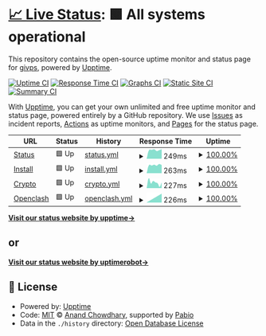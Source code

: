 # [📈 Live Status](https://status.givpn.my.id): <!--live status--> **🟩 All systems operational**

This repository contains the open-source uptime monitor and status page for [givps](https://install.givpn.my.id), powered by [Upptime](https://github.com/upptime/upptime).

[![Uptime CI](https://github.com/givps/status/workflows/Uptime%20CI/badge.svg)](https://github.com/givps/status/actions?query=workflow%3A%22Uptime+CI%22)
[![Response Time CI](https://github.com/givps/status/workflows/Response%20Time%20CI/badge.svg)](https://github.com/givps/status/actions?query=workflow%3A%22Response+Time+CI%22)
[![Graphs CI](https://github.com/givps/status/workflows/Graphs%20CI/badge.svg)](https://github.com/givps/status/actions?query=workflow%3A%22Graphs+CI%22)
[![Static Site CI](https://github.com/givps/status/workflows/Static%20Site%20CI/badge.svg)](https://github.com/givps/status/actions?query=workflow%3A%22Static+Site+CI%22)
[![Summary CI](https://github.com/givps/status/workflows/Summary%20CI/badge.svg)](https://github.com/givps/status/actions?query=workflow%3A%22Summary+CI%22)

With [Upptime](https://upptime.js.org), you can get your own unlimited and free uptime monitor and status page, powered entirely by a GitHub repository. We use [Issues](https://github.com/givps/status/issues) as incident reports, [Actions](https://github.com/givps/status/actions) as uptime monitors, and [Pages](https://status.givpn.my.id) for the status page.

<!--start: status pages-->
<!-- This summary is generated by Upptime (https://github.com/upptime/upptime) -->
<!-- Do not edit this manually, your changes will be overwritten -->
<!-- prettier-ignore -->
| URL | Status | History | Response Time | Uptime |
| --- | ------ | ------- | ------------- | ------ |
| <img alt="" src="https://icons.duckduckgo.com/ip3/status.givpn.my.id.ico" height="13"> [Status](https://status.givpn.my.id) | 🟩 Up | [status.yml](https://github.com/givps/status/commits/HEAD/history/status.yml) | <details><summary><img alt="Response time graph" src="./graphs/status/response-time-week.png" height="20"> 249ms</summary><br><a href="https://status.givpn.my.id/history/status"><img alt="Response time 262" src="https://img.shields.io/endpoint?url=https%3A%2F%2Fraw.githubusercontent.com%2Fgivps%2Fstatus%2FHEAD%2Fapi%2Fstatus%2Fresponse-time.json"></a><br><a href="https://status.givpn.my.id/history/status"><img alt="24-hour response time 307" src="https://img.shields.io/endpoint?url=https%3A%2F%2Fraw.githubusercontent.com%2Fgivps%2Fstatus%2FHEAD%2Fapi%2Fstatus%2Fresponse-time-day.json"></a><br><a href="https://status.givpn.my.id/history/status"><img alt="7-day response time 249" src="https://img.shields.io/endpoint?url=https%3A%2F%2Fraw.githubusercontent.com%2Fgivps%2Fstatus%2FHEAD%2Fapi%2Fstatus%2Fresponse-time-week.json"></a><br><a href="https://status.givpn.my.id/history/status"><img alt="30-day response time 242" src="https://img.shields.io/endpoint?url=https%3A%2F%2Fraw.githubusercontent.com%2Fgivps%2Fstatus%2FHEAD%2Fapi%2Fstatus%2Fresponse-time-month.json"></a><br><a href="https://status.givpn.my.id/history/status"><img alt="1-year response time 262" src="https://img.shields.io/endpoint?url=https%3A%2F%2Fraw.githubusercontent.com%2Fgivps%2Fstatus%2FHEAD%2Fapi%2Fstatus%2Fresponse-time-year.json"></a></details> | <details><summary><a href="https://status.givpn.my.id/history/status">100.00%</a></summary><a href="https://status.givpn.my.id/history/status"><img alt="All-time uptime 99.99%" src="https://img.shields.io/endpoint?url=https%3A%2F%2Fraw.githubusercontent.com%2Fgivps%2Fstatus%2FHEAD%2Fapi%2Fstatus%2Fuptime.json"></a><br><a href="https://status.givpn.my.id/history/status"><img alt="24-hour uptime 100.00%" src="https://img.shields.io/endpoint?url=https%3A%2F%2Fraw.githubusercontent.com%2Fgivps%2Fstatus%2FHEAD%2Fapi%2Fstatus%2Fuptime-day.json"></a><br><a href="https://status.givpn.my.id/history/status"><img alt="7-day uptime 100.00%" src="https://img.shields.io/endpoint?url=https%3A%2F%2Fraw.githubusercontent.com%2Fgivps%2Fstatus%2FHEAD%2Fapi%2Fstatus%2Fuptime-week.json"></a><br><a href="https://status.givpn.my.id/history/status"><img alt="30-day uptime 100.00%" src="https://img.shields.io/endpoint?url=https%3A%2F%2Fraw.githubusercontent.com%2Fgivps%2Fstatus%2FHEAD%2Fapi%2Fstatus%2Fuptime-month.json"></a><br><a href="https://status.givpn.my.id/history/status"><img alt="1-year uptime 99.99%" src="https://img.shields.io/endpoint?url=https%3A%2F%2Fraw.githubusercontent.com%2Fgivps%2Fstatus%2FHEAD%2Fapi%2Fstatus%2Fuptime-year.json"></a></details>
| <img alt="" src="https://icons.duckduckgo.com/ip3/install.givpn.my.id.ico" height="13"> [Install](https://install.givpn.my.id) | 🟩 Up | [install.yml](https://github.com/givps/status/commits/HEAD/history/install.yml) | <details><summary><img alt="Response time graph" src="./graphs/install/response-time-week.png" height="20"> 263ms</summary><br><a href="https://status.givpn.my.id/history/install"><img alt="Response time 245" src="https://img.shields.io/endpoint?url=https%3A%2F%2Fraw.githubusercontent.com%2Fgivps%2Fstatus%2FHEAD%2Fapi%2Finstall%2Fresponse-time.json"></a><br><a href="https://status.givpn.my.id/history/install"><img alt="24-hour response time 387" src="https://img.shields.io/endpoint?url=https%3A%2F%2Fraw.githubusercontent.com%2Fgivps%2Fstatus%2FHEAD%2Fapi%2Finstall%2Fresponse-time-day.json"></a><br><a href="https://status.givpn.my.id/history/install"><img alt="7-day response time 263" src="https://img.shields.io/endpoint?url=https%3A%2F%2Fraw.githubusercontent.com%2Fgivps%2Fstatus%2FHEAD%2Fapi%2Finstall%2Fresponse-time-week.json"></a><br><a href="https://status.givpn.my.id/history/install"><img alt="30-day response time 240" src="https://img.shields.io/endpoint?url=https%3A%2F%2Fraw.githubusercontent.com%2Fgivps%2Fstatus%2FHEAD%2Fapi%2Finstall%2Fresponse-time-month.json"></a><br><a href="https://status.givpn.my.id/history/install"><img alt="1-year response time 245" src="https://img.shields.io/endpoint?url=https%3A%2F%2Fraw.githubusercontent.com%2Fgivps%2Fstatus%2FHEAD%2Fapi%2Finstall%2Fresponse-time-year.json"></a></details> | <details><summary><a href="https://status.givpn.my.id/history/install">100.00%</a></summary><a href="https://status.givpn.my.id/history/install"><img alt="All-time uptime 100.00%" src="https://img.shields.io/endpoint?url=https%3A%2F%2Fraw.githubusercontent.com%2Fgivps%2Fstatus%2FHEAD%2Fapi%2Finstall%2Fuptime.json"></a><br><a href="https://status.givpn.my.id/history/install"><img alt="24-hour uptime 100.00%" src="https://img.shields.io/endpoint?url=https%3A%2F%2Fraw.githubusercontent.com%2Fgivps%2Fstatus%2FHEAD%2Fapi%2Finstall%2Fuptime-day.json"></a><br><a href="https://status.givpn.my.id/history/install"><img alt="7-day uptime 100.00%" src="https://img.shields.io/endpoint?url=https%3A%2F%2Fraw.githubusercontent.com%2Fgivps%2Fstatus%2FHEAD%2Fapi%2Finstall%2Fuptime-week.json"></a><br><a href="https://status.givpn.my.id/history/install"><img alt="30-day uptime 100.00%" src="https://img.shields.io/endpoint?url=https%3A%2F%2Fraw.githubusercontent.com%2Fgivps%2Fstatus%2FHEAD%2Fapi%2Finstall%2Fuptime-month.json"></a><br><a href="https://status.givpn.my.id/history/install"><img alt="1-year uptime 100.00%" src="https://img.shields.io/endpoint?url=https%3A%2F%2Fraw.githubusercontent.com%2Fgivps%2Fstatus%2FHEAD%2Fapi%2Finstall%2Fuptime-year.json"></a></details>
| <img alt="" src="https://icons.duckduckgo.com/ip3/crypto.givpn.my.id.ico" height="13"> [Crypto](https://crypto.givpn.my.id) | 🟩 Up | [crypto.yml](https://github.com/givps/status/commits/HEAD/history/crypto.yml) | <details><summary><img alt="Response time graph" src="./graphs/crypto/response-time-week.png" height="20"> 227ms</summary><br><a href="https://status.givpn.my.id/history/crypto"><img alt="Response time 221" src="https://img.shields.io/endpoint?url=https%3A%2F%2Fraw.githubusercontent.com%2Fgivps%2Fstatus%2FHEAD%2Fapi%2Fcrypto%2Fresponse-time.json"></a><br><a href="https://status.givpn.my.id/history/crypto"><img alt="24-hour response time 229" src="https://img.shields.io/endpoint?url=https%3A%2F%2Fraw.githubusercontent.com%2Fgivps%2Fstatus%2FHEAD%2Fapi%2Fcrypto%2Fresponse-time-day.json"></a><br><a href="https://status.givpn.my.id/history/crypto"><img alt="7-day response time 227" src="https://img.shields.io/endpoint?url=https%3A%2F%2Fraw.githubusercontent.com%2Fgivps%2Fstatus%2FHEAD%2Fapi%2Fcrypto%2Fresponse-time-week.json"></a><br><a href="https://status.givpn.my.id/history/crypto"><img alt="30-day response time 202" src="https://img.shields.io/endpoint?url=https%3A%2F%2Fraw.githubusercontent.com%2Fgivps%2Fstatus%2FHEAD%2Fapi%2Fcrypto%2Fresponse-time-month.json"></a><br><a href="https://status.givpn.my.id/history/crypto"><img alt="1-year response time 221" src="https://img.shields.io/endpoint?url=https%3A%2F%2Fraw.githubusercontent.com%2Fgivps%2Fstatus%2FHEAD%2Fapi%2Fcrypto%2Fresponse-time-year.json"></a></details> | <details><summary><a href="https://status.givpn.my.id/history/crypto">100.00%</a></summary><a href="https://status.givpn.my.id/history/crypto"><img alt="All-time uptime 99.99%" src="https://img.shields.io/endpoint?url=https%3A%2F%2Fraw.githubusercontent.com%2Fgivps%2Fstatus%2FHEAD%2Fapi%2Fcrypto%2Fuptime.json"></a><br><a href="https://status.givpn.my.id/history/crypto"><img alt="24-hour uptime 100.00%" src="https://img.shields.io/endpoint?url=https%3A%2F%2Fraw.githubusercontent.com%2Fgivps%2Fstatus%2FHEAD%2Fapi%2Fcrypto%2Fuptime-day.json"></a><br><a href="https://status.givpn.my.id/history/crypto"><img alt="7-day uptime 100.00%" src="https://img.shields.io/endpoint?url=https%3A%2F%2Fraw.githubusercontent.com%2Fgivps%2Fstatus%2FHEAD%2Fapi%2Fcrypto%2Fuptime-week.json"></a><br><a href="https://status.givpn.my.id/history/crypto"><img alt="30-day uptime 100.00%" src="https://img.shields.io/endpoint?url=https%3A%2F%2Fraw.githubusercontent.com%2Fgivps%2Fstatus%2FHEAD%2Fapi%2Fcrypto%2Fuptime-month.json"></a><br><a href="https://status.givpn.my.id/history/crypto"><img alt="1-year uptime 99.99%" src="https://img.shields.io/endpoint?url=https%3A%2F%2Fraw.githubusercontent.com%2Fgivps%2Fstatus%2FHEAD%2Fapi%2Fcrypto%2Fuptime-year.json"></a></details>
| <img alt="" src="https://icons.duckduckgo.com/ip3/openclash.givpn.my.id.ico" height="13"> [Openclash](https://openclash.givpn.my.id) | 🟩 Up | [openclash.yml](https://github.com/givps/status/commits/HEAD/history/openclash.yml) | <details><summary><img alt="Response time graph" src="./graphs/openclash/response-time-week.png" height="20"> 226ms</summary><br><a href="https://status.givpn.my.id/history/openclash"><img alt="Response time 222" src="https://img.shields.io/endpoint?url=https%3A%2F%2Fraw.githubusercontent.com%2Fgivps%2Fstatus%2FHEAD%2Fapi%2Fopenclash%2Fresponse-time.json"></a><br><a href="https://status.givpn.my.id/history/openclash"><img alt="24-hour response time 312" src="https://img.shields.io/endpoint?url=https%3A%2F%2Fraw.githubusercontent.com%2Fgivps%2Fstatus%2FHEAD%2Fapi%2Fopenclash%2Fresponse-time-day.json"></a><br><a href="https://status.givpn.my.id/history/openclash"><img alt="7-day response time 226" src="https://img.shields.io/endpoint?url=https%3A%2F%2Fraw.githubusercontent.com%2Fgivps%2Fstatus%2FHEAD%2Fapi%2Fopenclash%2Fresponse-time-week.json"></a><br><a href="https://status.givpn.my.id/history/openclash"><img alt="30-day response time 237" src="https://img.shields.io/endpoint?url=https%3A%2F%2Fraw.githubusercontent.com%2Fgivps%2Fstatus%2FHEAD%2Fapi%2Fopenclash%2Fresponse-time-month.json"></a><br><a href="https://status.givpn.my.id/history/openclash"><img alt="1-year response time 222" src="https://img.shields.io/endpoint?url=https%3A%2F%2Fraw.githubusercontent.com%2Fgivps%2Fstatus%2FHEAD%2Fapi%2Fopenclash%2Fresponse-time-year.json"></a></details> | <details><summary><a href="https://status.givpn.my.id/history/openclash">100.00%</a></summary><a href="https://status.givpn.my.id/history/openclash"><img alt="All-time uptime 100.00%" src="https://img.shields.io/endpoint?url=https%3A%2F%2Fraw.githubusercontent.com%2Fgivps%2Fstatus%2FHEAD%2Fapi%2Fopenclash%2Fuptime.json"></a><br><a href="https://status.givpn.my.id/history/openclash"><img alt="24-hour uptime 100.00%" src="https://img.shields.io/endpoint?url=https%3A%2F%2Fraw.githubusercontent.com%2Fgivps%2Fstatus%2FHEAD%2Fapi%2Fopenclash%2Fuptime-day.json"></a><br><a href="https://status.givpn.my.id/history/openclash"><img alt="7-day uptime 100.00%" src="https://img.shields.io/endpoint?url=https%3A%2F%2Fraw.githubusercontent.com%2Fgivps%2Fstatus%2FHEAD%2Fapi%2Fopenclash%2Fuptime-week.json"></a><br><a href="https://status.givpn.my.id/history/openclash"><img alt="30-day uptime 100.00%" src="https://img.shields.io/endpoint?url=https%3A%2F%2Fraw.githubusercontent.com%2Fgivps%2Fstatus%2FHEAD%2Fapi%2Fopenclash%2Fuptime-month.json"></a><br><a href="https://status.givpn.my.id/history/openclash"><img alt="1-year uptime 100.00%" src="https://img.shields.io/endpoint?url=https%3A%2F%2Fraw.githubusercontent.com%2Fgivps%2Fstatus%2FHEAD%2Fapi%2Fopenclash%2Fuptime-year.json"></a></details>

<!--end: status pages-->

[**Visit our status website by upptime→**](https://status.givpn.my.id)

## or

[**Visit our status website by uptimerobot→**](https://stats.uptimerobot.com/jwMlPilyGm)

## 📄 License

- Powered by: [Upptime](https://github.com/upptime/upptime)
- Code: [MIT](./LICENSE) © [Anand Chowdhary](https://anandchowdhary.com), supported by [Pabio](https://pabio.com)
- Data in the `./history` directory: [Open Database License](https://opendatacommons.org/licenses/odbl/1-0/)
